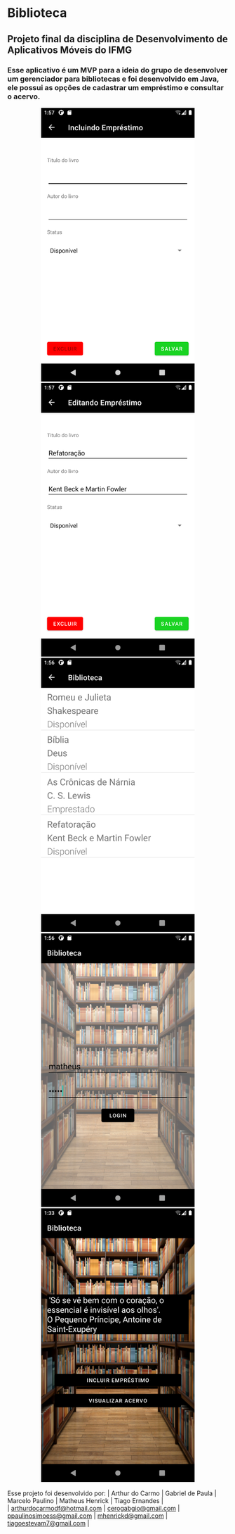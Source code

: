 # Biblioteca

## Projeto final da disciplina de Desenvolvimento de Aplicativos Móveis do IFMG

### Esse aplicativo é um MVP para a ideia do grupo de desenvolver um gerenciador para bibliotecas e foi desenvolvido em Java, ele possui as opções de cadastrar um empréstimo e consultar o acervo.


<p align="center">
  <img src="edicao.png" width="350" title="Edição">
  <img src="inclusao.png" width="350" title="Inclusao">
  <img src="lista.png" width="350" title="Lista">
  <img src="login.png" width="350" title="Login">
  <img src="principal.png" width="350" title="Principal">
</p>


Esse projeto foi desenvolvido por:
| Arthur do Carmo | Gabriel de Paula | Marcelo Paulino | Matheus Henrick | Tiago Ernandes | <br />
| arthurdocarmodf@hotmail.com | cerogabgio@gmail.com | ppaulinosimoess@gmail.com | mhenrickd@gmail.com | tiagoestevam7@gmail.com |
